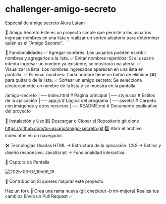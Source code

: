 # challenger-amigo-secreto
Especial de amigo secreto Alura Latam

🎁 Amigo Secreto
Este es un proyecto simple que permite a los usuarios ingresar nombres en una lista y realizar un sorteo aleatorio para determinar quién es el "Amigo Secreto".

📌 Funcionalidades
✅ Agregar nombres: Los usuarios pueden escribir nombres y agregarlos a la lista.
✅ Evitar nombres repetidos: Si el usuario intenta ingresar un nombre ya existente, se mostrará una alerta.
✅ Visualizar la lista: Los nombres ingresados aparecen en una lista en pantalla.
✅ Eliminar nombres: Cada nombre tiene un botón de eliminar (❌) para quitarlo de la lista.
✅ Sortear un amigo secreto: Se selecciona aleatoriamente un nombre de la lista y se muestra en la pantalla.


/amigo-secreto
│── index.html        # Página principal
│── style.css         # Estilos de la aplicación
│── app.js            # Lógica del programa
│── assets/           # Carpeta con imágenes y otros recursos
│── README.md         # Documento explicativo del proyecto


🚀 Instalación y Uso
1️⃣ Descargar o Clonar el Repositorio
git clone https://github.com/tu-usuario/amigo-secreto.git
2️⃣ Abrir el archivo index.html en un navegador.


🛠️ Tecnologías Usadas
HTML → Estructura de la aplicación.
CSS → Estilos y diseño responsivo.
JavaScript → Funcionalidad interactiva.

🎨 Captura de Pantalla

![2025-03-07_10h09_19](https://github.com/user-attachments/assets/fa7760a7-9c61-4340-8220-7b0dd08f582c)


📌 Contribución
Si quieres mejorar este proyecto:

Haz un fork 🍴
Crea una rama nueva (git checkout -b mi-mejora)
Realiza tus cambios
Envía un Pull Request ✅
